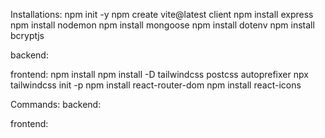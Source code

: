 Installations:
npm init -y
npm create vite@latest client
npm install express
npm install nodemon
npm install mongoose
npm install dotenv
npm install bcryptjs

backend:


frontend:
npm install
npm install -D tailwindcss postcss autoprefixer
npx tailwindcss init -p
npm install react-router-dom
npm install react-icons


Commands:
backend:


frontend: